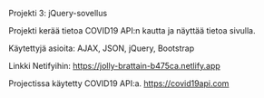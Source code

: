 Projekti 3: jQuery-sovellus

Projekti kerää tietoa COVID19 API:n kautta ja näyttää tietoa sivulla.

Käytettyjä asioita: AJAX, JSON, jQuery, Bootstrap

Linkki Netifyihin: https://jolly-brattain-b475ca.netlify.app

Projectissa käytetty COVID19 API:a. https://covid19api.com
